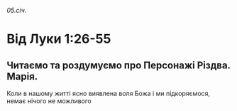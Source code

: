 
_05.січ._

# Від Луки 1:26-55

## Читаємо та роздумуємо про Персонажі Різдва. Марія.
Коли в нашому житті ясно виявлена воля Божа і ми підкоряємося, немає нічого не можливого
